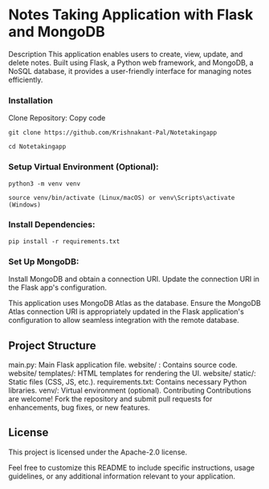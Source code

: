 # Notes Taking Application with Flask and MongoDB
Description
This application enables users to create, view, update, and delete notes. Built using Flask, a Python web framework, and MongoDB, a NoSQL database, it provides a user-friendly interface for managing notes efficiently.

### Installation
Clone Repository:
Copy code
```
git clone https://github.com/Krishnakant-Pal/Notetakingapp
```
```
cd Notetakingapp
```


### Setup Virtual Environment (Optional):

``` 
python3 -m venv venv
```
```
source venv/bin/activate (Linux/macOS) or venv\Scripts\activate (Windows) 
```

### Install Dependencies:

```
pip install -r requirements.txt 
```


### Set Up MongoDB:

Install MongoDB and obtain a connection URI.
Update the connection URI in the Flask app's configuration.

This application uses MongoDB Atlas as the database. 
Ensure the MongoDB Atlas connection URI is appropriately updated in the Flask application's configuration to allow seamless integration with the remote database.


## Project Structure
main.py: Main Flask application file.
website/ : Contains source code.
website/ templates/: HTML templates for rendering the UI.
website/ static/: Static files (CSS, JS, etc.).
requirements.txt: Contains necessary Python libraries.
venv/: Virtual environment (optional).
Contributing
Contributions are welcome! Fork the repository and submit pull requests for enhancements, bug fixes, or new features.

## License
This project is licensed under the  Apache-2.0 license.

Feel free to customize this README to include specific instructions, usage guidelines, or any additional information relevant to your application.




